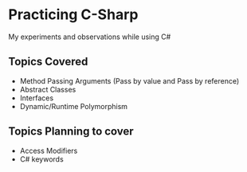# Practicing C-Sharp  
My experiments and observations while using C#

## Topics Covered
- Method Passing Arguments (Pass by value and Pass by reference)
- Abstract Classes
- Interfaces
- Dynamic/Runtime Polymorphism

## Topics Planning to cover
- Access Modifiers
- C# keywords

